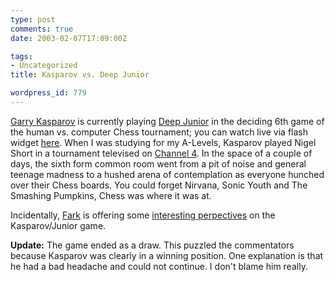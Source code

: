 ```yaml
---
type: post
comments: true
date: 2003-02-07T17:09:00Z

tags:
- Uncategorized
title: Kasparov vs. Deep Junior

wordpress_id: 779
---
```


[Garry Kasparov](http://www.kasparovchess.com/) is currently playing [Deep Junior](http://www.bkchess.com/Chess_Software/Deep_Junior/deep_junior.html) in the deciding 6th game of the human vs. computer Chess tournament; you can watch live via flash widget [here](http://static.wired.com/news/feature/chess/game.html). When I was studying for my A-Levels, Kasparov played Nigel Short in a tournament televised on [Channel 4](http://www.channel4.com). In the space of a couple of days, the sixth form common room went from a pit of noise and general teenage madness to a hushed arena of contemplation as everyone hunched over their Chess boards. You could forget Nirvana, Sonic Youth and The Smashing Pumpkins, Chess was where it was at.   

Incidentally, [Fark](http://www.fark.com) is offering some [interesting perpectives](http://cgi.fark.com/cgi/fark/comments-voteresults.pl?424899) on the Kasparov/Junior game.  

**Update:** The game ended as a draw. This puzzled the commentators because Kasparov was clearly in a winning position. One explanation is that he had a bad headache and could not continue. I don't blame him really.
